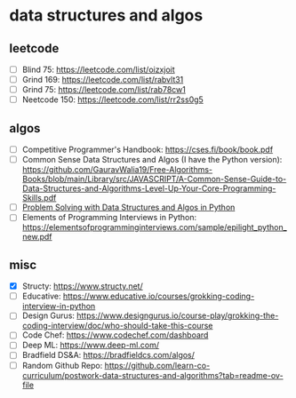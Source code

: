 # data structures and algos 

## leetcode 
- [ ] Blind 75: https://leetcode.com/list/oizxjoit
- [ ] Grind 169: https://leetcode.com/list/rabvlt31
- [ ] Grind 75: https://leetcode.com/list/rab78cw1
- [ ] Neetcode 150: https://leetcode.com/list/rr2ss0g5

## algos 
- [ ] Competitive Programmer's Handbook: https://cses.fi/book/book.pdf
- [ ] Common Sense Data Structures and Algos (I have the Python version): https://github.com/GauravWalia19/Free-Algorithms-Books/blob/main/Library/src/JAVASCRIPT/A-Common-Sense-Guide-to-Data-Structures-and-Algorithms-Level-Up-Your-Core-Programming-Skills.pdf 
- [ ] [Problem Solving with Data Structures and Algos in Python](https://runestone.academy/ns/books/published/pythonds/index.html) 
- [ ] Elements of Programming Interviews in Python: https://elementsofprogramminginterviews.com/sample/epilight_python_new.pdf

## misc 
- [X] Structy: https://www.structy.net/
- [ ] Educative: https://www.educative.io/courses/grokking-coding-interview-in-python
- [ ] Design Gurus: https://www.designgurus.io/course-play/grokking-the-coding-interview/doc/who-should-take-this-course
- [ ] Code Chef: https://www.codechef.com/dashboard
- [ ] Deep ML: https://www.deep-ml.com/
- [ ] Bradfield DS&A: https://bradfieldcs.com/algos/
- [ ] Random Github Repo: https://github.com/learn-co-curriculum/postwork-data-structures-and-algorithms?tab=readme-ov-file
